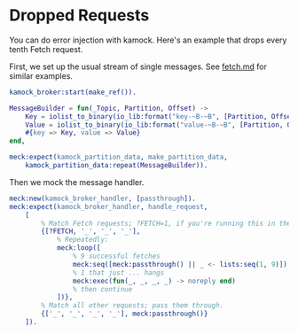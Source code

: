 # Dropped Requests

You can do error injection with kamock. Here's an example that drops every tenth Fetch request.

First, we set up the usual stream of single messages. See [fetch.md](fetch.md) for similar examples.

```erlang
kamock_broker:start(make_ref()).

MessageBuilder = fun(_Topic, Partition, Offset) ->
    Key = iolist_to_binary(io_lib:format("key-~B-~B", [Partition, Offset])),
    Value = iolist_to_binary(io_lib:format("value-~B-~B", [Partition, Offset])),
    #{key => Key, value => Value}
end,

meck:expect(kamock_partition_data, make_partition_data,
    kamock_partition_data:repeat(MessageBuilder)).
```

Then we mock the message handler.

```erlang
meck:new(kamock_broker_handler, [passthrough]).
meck:expect(kamock_broker_handler, handle_request,
    [
        % Match Fetch requests; ?FETCH=1, if you're running this in the Erlang shell.
        {[?FETCH, '_', '_', '_'],
            % Repeatedly:
            meck:loop([
                % 9 successful fetches
                meck:seq([meck:passthrough() || _ <- lists:seq(1, 9)]),
                % 1 that just ... hangs
                meck:exec(fun(_, _, _, _) -> noreply end)
                % then continue
            ])},
        % Match all other requests; pass them through.
        {['_', '_', '_', '_'], meck:passthrough()}
    ]).
```
